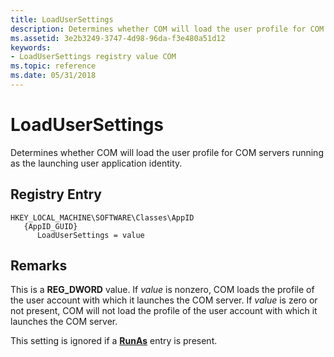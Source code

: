 ```yaml
---
title: LoadUserSettings
description: Determines whether COM will load the user profile for COM servers running as the launching user application identity.
ms.assetid: 3e2b3249-3747-4d98-96da-f3e480a51d12
keywords:
- LoadUserSettings registry value COM
ms.topic: reference
ms.date: 05/31/2018
---
```


# LoadUserSettings

Determines whether COM will load the user profile for COM servers running as the launching user application identity.

## Registry Entry

```
HKEY_LOCAL_MACHINE\SOFTWARE\Classes\AppID
   {AppID_GUID}
      LoadUserSettings = value
```

## Remarks

This is a **REG\_DWORD** value. If *value* is nonzero, COM loads the profile of the user account with which it launches the COM server. If *value* is zero or not present, COM will not load the profile of the user account with which it launches the COM server.

This setting is ignored if a [**RunAs**](runas.md) entry is present.

 

 





